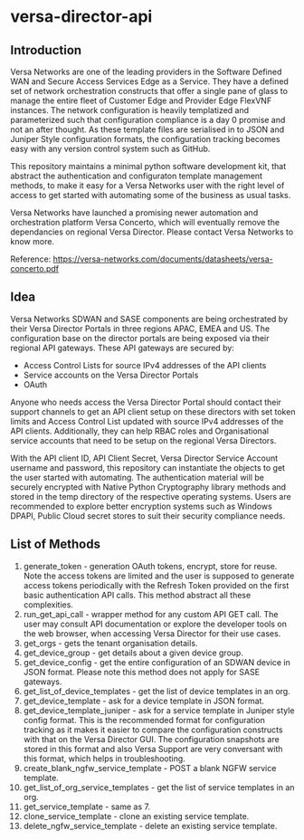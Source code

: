# versa-director-api
## Introduction

  Versa Networks are one of the leading providers in the Software Defined WAN and Secure Access Services Edge as a Service. They have a defined set of network orchestration constructs that offer a single pane of glass to manage the entire fleet of Customer Edge and Provider Edge FlexVNF instances. The network configuration is heavily templatized and parameterized such that configuration compliance is a day 0 promise and not an after thought. As these template files are serialised in to JSON and Juniper Style configuration formats, the configuration tracking becomes easy with any version control system such as GitHub. 
  
  This repository maintains a minimal python software development kit, that abstract the authentication and configuraton template management methods, to make it easy for a Versa Networks user with the right level of access to get started with automating some of the business as usual tasks.
  
  Versa Networks have launched a promising newer automation and orchestration platform Versa Concerto, which will eventually remove the dependancies on regional Versa Director. Please contact Versa Networks to know more.
  
Reference: https://versa-networks.com/documents/datasheets/versa-concerto.pdf
  
  
## Idea

  Versa Networks SDWAN and SASE components are being orchestrated by their Versa Director Portals in three regions APAC, EMEA and US. The configuration base on the director portals are being exposed via their regional API gateways. These API gateways are secured by:
  - Access Control Lists for source IPv4 addresses of the API clients
  - Service accounts on the Versa Director Portals
  - OAuth
  
  Anyone who needs access the Versa Director Portal should contact their support channels to get an API client setup on these directors with set token limits and Access Control List updated with source IPv4 addresses of the API clients. Additionally, they can help RBAC roles and Organisational service accounts that need to be setup on the regional Versa Directors.
  
  With the API client ID, API Client Secret, Versa Director Service Account username and password, this repository can instantiate the objects to get the user started with automating. The authentication material will be securely encrypted with Native Python Cryptography library methods and stored in the temp directory of the respective operating systems. Users are recommended to explore better encryption systems such as Windows DPAPI, Public Cloud secret stores to suit their security compliance needs. 
  
  ## List of Methods
  1. generate_token - generation OAuth tokens, encrypt, store for reuse. Note the access tokens are limited and the user is supposed to generate access tokens periodically with the Refresh Token provided on the first basic authentication API calls. This method abstract all these complexities.
  2. run_get_api_call - wrapper method for any custom API GET call. The user may consult API documentation or explore the developer tools on the web browser, when accessing Versa Director for their use cases.
  3. get_orgs - gets the tenant organisation details.
  4. get_device_group - get details about a given device group.
  5. get_device_config - get the entire configuration of an SDWAN device in JSON format. Please note this method does not apply for SASE gateways.
  6. get_list_of_device_templates - get the list of device templates in an org.
  7. get_device_template - ask for a device template in JSON format.
  8. get_device_template_juniper - ask for a service template in Juniper style config format. This is the recommended format for configuration tracking as it makes it easier to compare the configuration constructs with that on the Versa Director GUI. The configuration snapshots are stored in this format and also Versa Support are very conversant with this format, which helps in troubleshooting.
  9. create_blank_ngfw_service_template - POST a blank NGFW service template.
  10. get_list_of_org_service_templates - get the list of service templates in an org.
  11. get_service_template - same as 7.
  12. clone_service_template - clone an existing service template.
  13. delete_ngfw_service_template - delete an existing service template.
